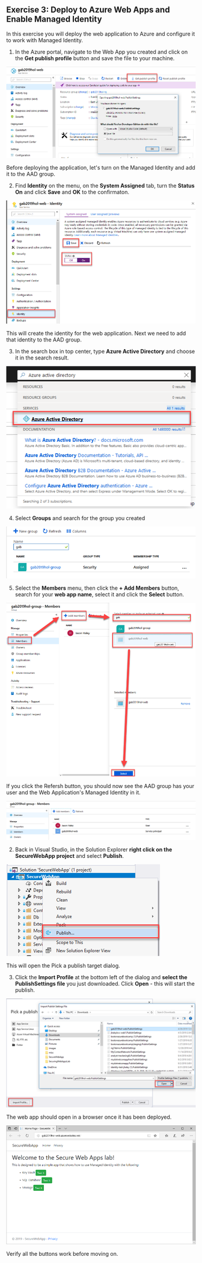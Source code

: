 ﻿## Exercise 3: Deploy to Azure Web Apps and Enable Managed Identity
In this exercise you will deploy the web application to Azure and configure it to work with Managed Identity.

1. In the Azure portal, navigate to the Web App you created and click on the **Get publish profile** button and save the file to your machine.

![Overview](images/img38.png)

Before deploying the application, let's turn on the Managed Identity and add it to the AAD group.

2. Find **Identity** on the menu, on the **System Assigned** tab, turn the **Status On** and click **Save** and **OK** to the confirmaton.

![Overview](images/img41.png)

This will create the identity for the web application. Next we need to add that identity to the AAD group.

3. In the search box in top center, type **Azure Active Directory** and choose it in the search result.

![Overview](images/img13.png)

4. Select **Groups** and search for the group you created

![Overview](images/img42.png)

5. Select the **Members** menu, then click the **+ Add Members** button, search for your **web app name**, select it and click the **Select** button.

![Overview](images/img43.png)

If you click the Refersh button, you should now see the AAD group has your user and the Web Application's Managed Identity in it.

![Overview](images/img44.png)

2. Back in Visual Studio, in the Solution Explorer **right click on the SecureWebApp project** and select **Publish**.

![Overview](images/img39.png)

This will open the Pick a publish target dialog.

3. Click the **Import Profile** at the bottom left of the dialog and **select the PublishSettings file** you just downloaded. Click **Open** - this will start the publish.

![Overview](images/img40.png)

The web app should open in a browser once it has been deployed.

![Overview](images/img49.png)

Verify all the buttons work before moving on.
